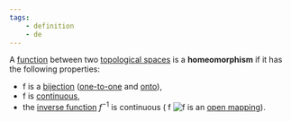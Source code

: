 ```yaml
---
tags: 
	- definition
	- de
---
```

A [function](https://en.wikipedia.org/wiki/Function_(mathematics) "Function (mathematics)")  between two [topological spaces](https://en.wikipedia.org/wiki/Topological_space "Topological space") is a **homeomorphism** if it has the following properties:

- f is a [bijection](https://en.wikipedia.org/wiki/Bijection "Bijection") ([one-to-one](https://en.wikipedia.org/wiki/Injective_function "Injective function") and [onto](https://en.wikipedia.org/wiki/Onto "Onto")),
- f is [continuous](https://en.wikipedia.org/wiki/Continuity_(topology) "Continuity (topology)"),
- the [inverse function](https://en.wikipedia.org/wiki/Inverse_function "Inverse function") $f^{-1}$  is continuous ( f ![f](https://wikimedia.org/api/rest_v1/media/math/render/svg/37bb13ba6252c62ec1ba3585ee347d35ef2b3b0f) is an [open mapping](https://en.wikipedia.org/wiki/Open_mapping "Open mapping")).
